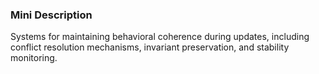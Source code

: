 ### Mini Description

Systems for maintaining behavioral coherence during updates, including conflict resolution mechanisms, invariant preservation, and stability monitoring.
